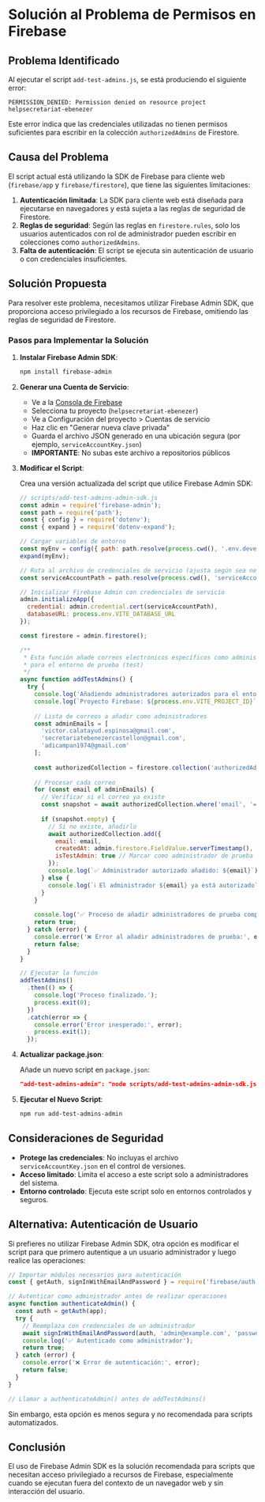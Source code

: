 # Solución al Problema de Permisos en Firebase

## Problema Identificado

Al ejecutar el script `add-test-admins.js`, se está produciendo el siguiente error:

```
PERMISSION_DENIED: Permission denied on resource project helpsecretariat-ebenezer
```

Este error indica que las credenciales utilizadas no tienen permisos suficientes para escribir en la colección `authorizedAdmins` de Firestore.

## Causa del Problema

El script actual está utilizando la SDK de Firebase para cliente web (`firebase/app` y `firebase/firestore`), que tiene las siguientes limitaciones:

1. **Autenticación limitada**: La SDK para cliente web está diseñada para ejecutarse en navegadores y está sujeta a las reglas de seguridad de Firestore.
2. **Reglas de seguridad**: Según las reglas en `firestore.rules`, solo los usuarios autenticados con rol de administrador pueden escribir en colecciones como `authorizedAdmins`.
3. **Falta de autenticación**: El script se ejecuta sin autenticación de usuario o con credenciales insuficientes.

## Solución Propuesta

Para resolver este problema, necesitamos utilizar Firebase Admin SDK, que proporciona acceso privilegiado a los recursos de Firebase, omitiendo las reglas de seguridad de Firestore.

### Pasos para Implementar la Solución

1. **Instalar Firebase Admin SDK**:

   ```bash
   npm install firebase-admin
   ```

2. **Generar una Cuenta de Servicio**:

   - Ve a la [Consola de Firebase](https://console.firebase.google.com/)
   - Selecciona tu proyecto (`helpsecretariat-ebenezer`)
   - Ve a Configuración del proyecto > Cuentas de servicio
   - Haz clic en "Generar nueva clave privada"
   - Guarda el archivo JSON generado en una ubicación segura (por ejemplo, `serviceAccountKey.json`)
   - **IMPORTANTE**: No subas este archivo a repositorios públicos

3. **Modificar el Script**:

   Crea una versión actualizada del script que utilice Firebase Admin SDK:

   ```javascript
   // scripts/add-test-admins-admin-sdk.js
   const admin = require('firebase-admin');
   const path = require('path');
   const { config } = require('dotenv');
   const { expand } = require('dotenv-expand');

   // Cargar variables de entorno
   const myEnv = config({ path: path.resolve(process.cwd(), '.env.development') });
   expand(myEnv);

   // Ruta al archivo de credenciales de servicio (ajusta según sea necesario)
   const serviceAccountPath = path.resolve(process.cwd(), 'serviceAccountKey.json');

   // Inicializar Firebase Admin con credenciales de servicio
   admin.initializeApp({
     credential: admin.credential.cert(serviceAccountPath),
     databaseURL: process.env.VITE_DATABASE_URL
   });

   const firestore = admin.firestore();

   /**
    * Esta función añade correos electrónicos específicos como administradores autorizados
    * para el entorno de prueba (test)
    */
   async function addTestAdmins() {
     try {
       console.log('Añadiendo administradores autorizados para el entorno de prueba...');
       console.log(`Proyecto Firebase: ${process.env.VITE_PROJECT_ID}`);
       
       // Lista de correos a añadir como administradores
       const adminEmails = [
         'victor.calatayud.espinosa@gmail.com',
         'secretariatebenezercastellon@gmail.com',
         'adicampan1974@gmail.com'
       ];
       
       const authorizedCollection = firestore.collection('authorizedAdmins');
       
       // Procesar cada correo
       for (const email of adminEmails) {
         // Verificar si el correo ya existe
         const snapshot = await authorizedCollection.where('email', '==', email).get();
         
         if (snapshot.empty) {
           // Si no existe, añadirlo
           await authorizedCollection.add({
             email: email,
             createdAt: admin.firestore.FieldValue.serverTimestamp(),
             isTestAdmin: true // Marcar como administrador de prueba
           });
           console.log(`✅ Administrador autorizado añadido: ${email}`);
         } else {
           console.log(`ℹ️ El administrador ${email} ya está autorizado`);
         }
       }
       
       console.log('✅ Proceso de añadir administradores de prueba completado');
       return true;
     } catch (error) {
       console.error('❌ Error al añadir administradores de prueba:', error);
       return false;
     }
   }

   // Ejecutar la función
   addTestAdmins()
     .then(() => {
       console.log('Proceso finalizado.');
       process.exit(0);
     })
     .catch(error => {
       console.error('Error inesperado:', error);
       process.exit(1);
     });
   ```

4. **Actualizar package.json**:

   Añade un nuevo script en `package.json`:

   ```json
   "add-test-admins-admin": "node scripts/add-test-admins-admin-sdk.js"
   ```

5. **Ejecutar el Nuevo Script**:

   ```bash
   npm run add-test-admins-admin
   ```

## Consideraciones de Seguridad

- **Protege las credenciales**: No incluyas el archivo `serviceAccountKey.json` en el control de versiones.
- **Acceso limitado**: Limita el acceso a este script solo a administradores del sistema.
- **Entorno controlado**: Ejecuta este script solo en entornos controlados y seguros.

## Alternativa: Autenticación de Usuario

Si prefieres no utilizar Firebase Admin SDK, otra opción es modificar el script para que primero autentique a un usuario administrador y luego realice las operaciones:

```javascript
// Importar módulos necesarios para autenticación
const { getAuth, signInWithEmailAndPassword } = require('firebase/auth');

// Autenticar como administrador antes de realizar operaciones
async function authenticateAdmin() {
  const auth = getAuth(app);
  try {
    // Reemplaza con credenciales de un administrador
    await signInWithEmailAndPassword(auth, 'admin@example.com', 'password');
    console.log('✅ Autenticado como administrador');
    return true;
  } catch (error) {
    console.error('❌ Error de autenticación:', error);
    return false;
  }
}

// Llamar a authenticateAdmin() antes de addTestAdmins()
```

Sin embargo, esta opción es menos segura y no recomendada para scripts automatizados.

## Conclusión

El uso de Firebase Admin SDK es la solución recomendada para scripts que necesitan acceso privilegiado a recursos de Firebase, especialmente cuando se ejecutan fuera del contexto de un navegador web y sin interacción del usuario.